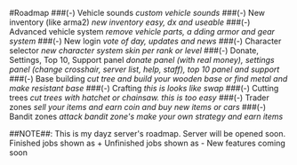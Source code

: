 #Roadmap
###(-) Vehicle sounds
_custom vehicle sounds_
###(-) New inventory (like arma2)
_new inventory easy, dx and useable_
###(-) Advanced vehicle system 
_remove vehicle parts, a dding armor and gear system_
###(-) New login
_vote of day, updates and news_
###(-) Character selector
_new character system skin per rank or level_
###(-) Donate, Settings, Top 10, Support panel
_donate panel (with real money), settings panel (change crosshair, server list, help, staff), top 10 panel and support_
###(-) Base building
_cut tree and build your wooden base or find metal and make resistant base_
###(-) Crafting
_this is looks like swap_
###(-) Cutting trees
_cut trees with hatchet or chainsaw. this is too easy_
###(-) Trader zones
_sell your items and earn coin and buy new items or cars_
###(-) Bandit zones
_attack bandit zone's make your own strategy and earn items_

##NOTE##: 
This is my dayz server's roadmap. Server will be opened soon.
Finished jobs shown as +
Unfinished jobs shown as -
New features coming soon

